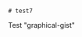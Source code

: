                                                                           # test7
Test "graphical-gist"